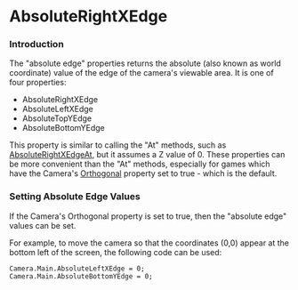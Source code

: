 # AbsoluteRightXEdge

### Introduction

The "absolute edge" properties returns the absolute (also known as world coordinate) value of the edge of the camera's viewable area. It is one of four properties:

* AbsoluteRightXEdge
* AbsoluteLeftXEdge
* AbsoluteTopYEdge
* AbsoluteBottomYEdge

This property is similar to calling the "At" methods, such as [AbsoluteRightXEdgeAt](absoluterightxedgeat.md), but it assumes a Z value of 0. These properties can be more convenient than the "At" methods, especially for games which have the Camera's [Orthogonal](orthogonal.md) property set to true - which is the default.

### Setting Absolute Edge Values

If the Camera's Orthogonal property is set to true, then the "absolute edge" values can be set.&#x20;

For example, to move the camera so that the coordinates (0,0) appear at the bottom left of the screen, the following code can be used:

```
Camera.Main.AbsoluteLeftXEdge = 0;
Camera.Main.AbsoluteBottomYEdge = 0;
```

